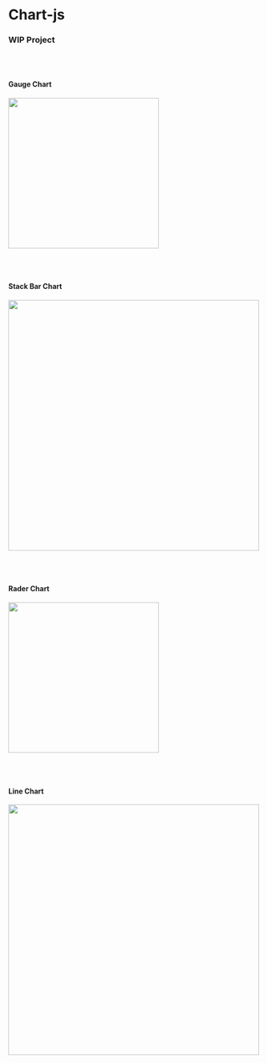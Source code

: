 # Chart-js

<h3>WIP Project</h3>

<br><br>
<h4>Gauge Chart</h4>
<div>
<img width="300" src="https://user-images.githubusercontent.com/42767102/74827643-1780e100-5351-11ea-98a4-368ed571c2d4.png">
</div>

<br><br>
<h4>Stack Bar Chart</h4>
<div>
<img width="500" src="https://user-images.githubusercontent.com/42767102/74828059-cae9d580-5351-11ea-80eb-351e769f603a.png">
</div>

<br><br>
<h4>Rader Chart</h4>
<div>
<img width="300" src="https://user-images.githubusercontent.com/42767102/74828112-e228c300-5351-11ea-8bdd-c6e0e443cda3.png">
</div>

<br><br>
<h4>Line Chart</h4>
<div>
<img width="500" src="https://user-images.githubusercontent.com/42767102/74828231-17351580-5352-11ea-9c98-ff01018f6c32.png">
</div>
